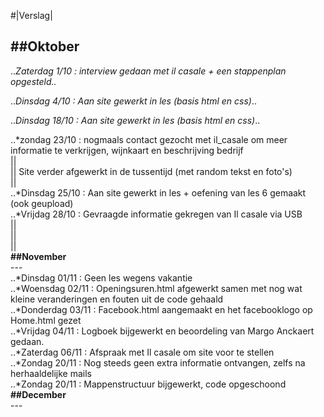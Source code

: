 

#|Verslag|




**##Oktober**
---
..*Zaterdag 1/10 : interview gedaan met il casale + een stappenplan opgesteld..*

..*Dinsdag 4/10 : Aan site gewerkt in les (basis html en css)*..

..*Dinsdag 18/10 :  Aan site gewerkt in les (basis html en css)*..

..*zondag   23/10 : nogmaals contact gezocht met il_casale om meer informatie te verkrijgen, wijnkaart en beschrijving bedrijf
<br> ||
<br> ||      Site verder afgewerkt in de tussentijd (met random tekst en foto's)
<br> ||
<br> ..*Dinsdag 25/10 :  Aan site gewerkt in les + oefening van les 6 gemaakt (ook geupload)
<br> ..*Vrijdag 28/10 : Gevraagde informatie gekregen van Il casale via USB
<br> ||
<br> ||
<br> ||
<br>**##November**
<br>---
<br> ..*Dinsdag 01/11 : Geen les wegens vakantie
<br> ..*Woensdag 02/11 : Openingsuren.html afgewerkt samen met nog wat kleine veranderingen en fouten uit de code gehaald
<br> ..*Donderdag 03/11 : Facebook.html aangemaakt en het facebooklogo op Home.html gezet
<br> ..*Vrijdag 04/11 : Logboek bijgewerkt en beoordeling van Margo Anckaert gedaan. 
<br> ..*Zaterdag 06/11 : Afspraak met Il casale om site voor te stellen
<br> ..*Zondag 20/11 : Nog steeds geen extra informatie ontvangen, zelfs na herhaaldelijke mails
<br> ..*Zondag 20/11 : Mappenstructuur bijgewerkt, code opgeschoond
<br>**##December**
<br>---
<br>
<br>
<br>
<br>

